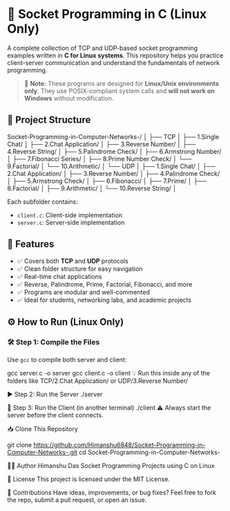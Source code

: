 # 🔌 Socket Programming in C (Linux Only)

A complete collection of TCP and UDP-based socket programming examples written in **C for Linux systems**. This repository helps you practice client-server communication and understand the fundamentals of network programming.

> 🐧 **Note:** These programs are designed for **Linux/Unix environments only**. They use POSIX-compliant system calls and **will not work on Windows** without modification.

## 📁 Project Structure

Socket-Programming-in-Computer-Networks-/
│
├── TCP
│ ├── 1.Single Chat/
│ ├── 2.Chat Application/
│ ├── 3.Reverse Number/
│ ├── 4.Reverse String/
│ ├── 5.Palindrome Check/
│ ├── 6.Armstrong Number/
│ ├── 7.Fibonacci Series/
│ ├── 8.Prime Number Check/
│ └── 9.Factorial/
│ └── 10.Arithmetic/
│
└── UDP
│ ├── 1.Single Chat/
│ ├── 2.Chat Application/
│ ├── 3.Reverse Number/
│ ├── 4.Palindrome Check/
│ ├── 5.Armstrong Check/
│ ├── 6.Fibonacci/
│ ├── 7.Prime/
│ ├── 8.Factorial/
│ ├── 9.Arithmetic/
│ └── 10.Reverse String/
│

Each subfolder contains:
- `client.c`: Client-side implementation
- `server.c`: Server-side implementation


## 🧪 Features

- ✅ Covers both **TCP** and **UDP** protocols
- ✅ Clean folder structure for easy navigation
- ✅ Real-time chat applications
- ✅ Reverse, Palindrome, Prime, Factorial, Fibonacci, and more
- ✅ Programs are modular and well-commented
- ✅ Ideal for students, networking labs, and academic projects


## ⚙️ How to Run (Linux Only)

### 🛠 Step 1: Compile the Files
Use `gcc` to compile both server and client:

gcc server.c -o server
gcc client.c -o client
💡 Run this inside any of the folders like TCP/2.Chat Application/ or UDP/3.Reverse Number/

▶️ Step 2: Run the Server
./server

💬 Step 3: Run the Client (in another terminal)
./client
⚠️ Always start the server before the client connects.

📥 Clone This Repository

git clone https://github.com/Himanshu6848/Socket-Programming-in-Computer-Networks-.git
cd Socket-Programming-in-Computer-Networks-

🧑‍💻 Author
Himanshu Das
Socket Programming Projects using C on Linux

📜 License
This project is licensed under the MIT License.

💬 Contributions
Have ideas, improvements, or bug fixes?
Feel free to fork the repo, submit a pull request, or open an issue.
